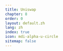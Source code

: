 ```yaml
---
title: Uniswap
chapter: 8
order: 0
layout: default.zh
lang: zh
index: true
icon: mdi-alpha-u-circle
sitemap: false
---
```

